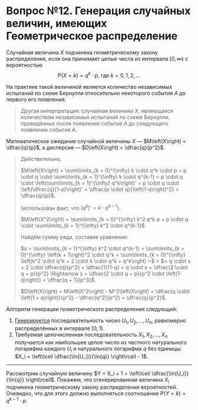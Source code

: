# Вопрос №12. Генерация случайных величин, имеющих Геометрическое распределение

Случайная величина $X$ подчинена геометрическому закону распределения, если она
принимает целые числа из интервала $\left[0, \infty\right)$ с вероятностью
$$\mathrm{P}\left(X=k\right) = q^k \cdot p \text{, где } k = 0, 1, 2, \ldots$$

На практике такой величиной является количество независимых испытаний по схеме
Бернулли относительно некоторого события $A$ до первого его появления.

> Другая интерпретация: случайная величина $X$, являющаяся количеством
> независимых испытаний по схеме Бернулли, проведённых после появления события
> $A$ до следующего появления события $A$.

Математическое ожидание случайной величины $X$ —
$M\left(X\right) = \dfrac{q}{p}$, а дисперсия —
$D\left(X\right) = \dfrac{q}{p^2}$.

> Действительно,
>
> $M\left(X\right) = \sum\limits_{k = 0}^{\infty} k \cdot q^k \cdot p = p \cdot q \cdot \sum\limits_{k = 1}^{\infty} k \cdot q^{k-1} = p \cdot q \cdot \left(\sum\limits_{k = 1}^{\infty} q^k\right)' = p \cdot q \cdot \left(\dfrac{q}{1-p}\right)' = \dfrac{p \cdot q}{\left(1-q\right)^2} = \dfrac{q}{p}$.
>
> (использован факт, что $\left(q^k\right)' = k \cdot q^{k-1}$).
>
> $M\left(X^2\right) = \sum\limits_{k = 0}^{\infty} k^2 q^k p = p \cdot q \cdot \sum\limits_{k = 1}^{\infty} k^2 \cdot q^{k-1}$.
>
> Найдём сумму ряда, составив уравнение:
>
> $s = \sum\limits_{k = 1}^{\infty} k^2 \cdot q^{k-1} = \sum\limits_{k = 0}^{\infty} \left(k + 1\right)^2 \cdot q^k = \sum\limits_{k = 0}^{\infty} \left(k^2 \cdot q^k + 2 \cdot k \cdot q^k + q^k\right) =$ >
> $= q \cdot s + 2 \cdot \dfrac{q}{p^2} + \dfrac{1}{1-q} = q \cdot s + \dfrac{2 \cdot q + p}{p^2} \Rightarrow s = \dfrac{2 \cdot q + p}{p^2 \cdot \left(1-q\right)} = \dfrac{q + 1}{p^3}$.
>
> $D\left(X\right) = M\left(X^2\right) - M^2\left(X\right) = \dfrac{q \cdot \left(1 + q\right)}{p^2} - \dfrac{q^2}{p^2} = \dfrac{q}{p^2}$.

Алгоритм генерации геометрического распределения следующий:

1. [Генерируется](./question-1.md) последовательность чисел
   $U_1, U_2, \ldots, U_n$, равномерно распределённых в интервале
   $\left[0, \, 1\right)$.
2. Требуемая целочисленная последовательность $X_1, X_2, \ldots, X_n$ получается
   как наибольшее целое число из частного натурального логарифма каждого $U_i$ и
   натурального логарифма $q$ без единицы:
   $X_i = \left\lceil \dfrac{\ln{U_i}}{\ln{q}} \right\rceil - 1$.

---

Рассмотрим случайную величину
$Y = X_i + 1 = \left\lceil \dfrac{\ln{U_i}}{\ln{q}} \right\rceil$. Покажем, что
сгенерированная величина $X_i$ подчинена геометрическому закону распределения
вероятностей. Очевидно, что для этого должно выполняться соотношение
$\mathrm{P}\left(Y=k\right) = q^{k-1} \cdot p$.

<!-- TODO: продолжить -->
